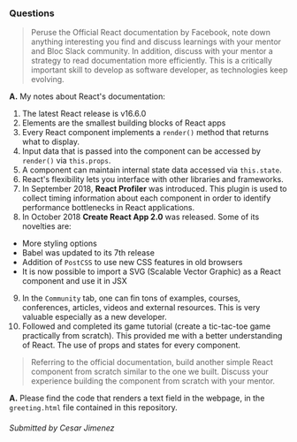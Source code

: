 ### Questions

> Peruse the Official React documentation by Facebook, note down anything interesting you find and discuss learnings with your mentor and Bloc Slack community. In addition, discuss with your mentor a strategy to read documentation more efficiently. This is a critically important skill to develop as software developer, as technologies keep evolving.

**A.**
My notes about React's documentation:

1. The latest React release is v16.6.0
2. Elements are the smallest building blocks of React apps
3. Every React component implements a `render()` method that returns what to display.
4. Input data that is passed into the component can be accessed by `render()` via `this.props`.
5. A component can maintain internal state data accessed via `this.state`.
6. React's flexibility lets you interface with other libraries and frameworks.
7. In September 2018, **React Profiler** was introduced. This plugin is used to collect timing information about each component in order to identify performance bottlenecks in React applications.
8. In October 2018 **Create React App 2.0** was released. Some of its novelties are:
  - More styling options
  - Babel was updated to its 7th release
  - Addition of `PostCSS` to use new CSS features in old browsers
  - It is now possible to import a SVG (Scalable Vector Graphic) as a React component and use it in JSX
9. In the `Community` tab, one can fin tons of examples, courses, conferences, articles, videos and external resources. This is very valuable especially as a new developer.
10. Followed and completed its game tutorial (create a tic-tac-toe game practically from scratch). This provided me with a better understanding of React. The use of props and states for every component.


> Referring to the official documentation, build another simple React component from scratch similar to the one we built. Discuss your experience building the component from scratch with your mentor.

**A.**
Please find the code that renders a text field in the webpage, in the `greeting.html` file contained in this repository.

###### *Submitted by Cesar Jimenez*
